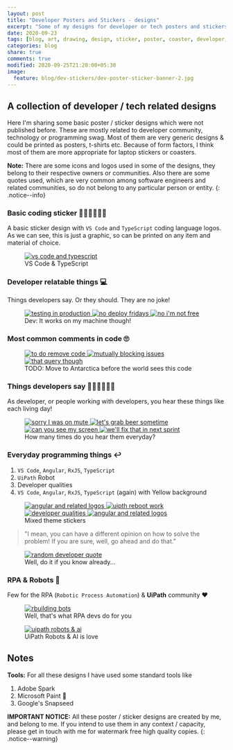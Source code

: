 ```yaml
---
layout: post
title: "Developer Posters and Stickers - designs"
excerpt: "Some of my designs for developer or tech posters and stickers"
date: 2020-09-23
tags: [blog, art, drawing, design, sticker, poster, coaster, developer, tech, quotes]
categories: blog
share: true
comments: true
modified: 2020-09-25T21:20:00+05:30
image:
  feature: blog/dev-stickers/dev-poster-sticker-banner-2.jpg
---
```


## A collection of developer / tech related designs

Here I'm sharing some basic poster / sticker designs which were not published before. These are mostly related to developer community, technology or programming swag. Most of them are very generic designs & could be printed as posters, t-shirts etc. Because of form factors, I think most of them are more appropriate for laptop stickers or coasters.

**Note:** There are some icons and logos used in some of the designs, they belong to their respective owners or communities. Also there are some quotes used, which are very common among software engineers and related communities, so do not belong to any particular person or entity.
{: .notice--info}

### Basic coding sticker 👩🏽‍💻👨🏼‍💻

A basic sticker design with `VS Code` and `TypeScript` coding language logos. As we can see, this is just a graphic, so can be printed on any item and material of choice.

<figure>
	<a href="/images/blog/dev-stickers/vs-code-and-typescript-2-01.jpeg">
        <img src="/images/blog/dev-stickers/vs-code-and-typescript-2-01.jpeg" alt="vs code and typescript" title="VS Code & TypeScript">
    </a>
	<figcaption>VS Code & TypeScript</figcaption>
</figure>

### Developer relatable things 💻

Things developers say. Or they should. They are no joke!

<figure class="third">
	<a href="/images/blog/dev-stickers/testing-code-in-prod-01.jpeg">
        <img src="/images/blog/dev-stickers/testing-code-in-prod-01.jpeg" alt="testing in production" title="Testing in production">
    </a>
	<a href="/images/blog/dev-stickers/no-deploy-fridays-01.jpeg">
        <img src="/images/blog/dev-stickers/no-deploy-fridays-01.jpeg" alt="no deploy fridays" title="No deploy Fridays">
    </a>
    <a href="/images/blog/dev-stickers/im-not-free-01.jpg">
        <img src="/images/blog/dev-stickers/im-not-free-01.jpg" alt="no i'm not free" title="I'm not free for 5 min">
    </a>
	<figcaption>Dev: It works on my machine though!</figcaption>
</figure>

### Most common comments in code 🙄

<figure class="third">
	<a href="/images/blog/dev-stickers/to-do-01.jpeg">
        <img src="/images/blog/dev-stickers/to-do-01.jpeg" alt="to do remove code" title="To do remove code">
    </a>
	<a href="/images/blog/dev-stickers/to-do-7-01.jpeg">
        <img src="/images/blog/dev-stickers/to-do-7-01.jpeg" alt="mutually blocking issues" title="TMutually blocking issues">
    </a>
    <a href="/images/blog/dev-stickers/to-do-8-01.jpeg">
        <img src="/images/blog/dev-stickers/to-do-8-01.jpeg" alt="that query though" title="That query though">
    </a>
	<figcaption>TODO: Move to Antarctica before the world sees this code</figcaption>
</figure>

### Things developers say 🙋🏾‍♂️🙋🏻‍♀️

As developer, or people working with developers, you hear these things like each living day!

<figure class="half">
<a href="/images/blog/dev-stickers/zoom-2-01.jpeg">
        <img src="/images/blog/dev-stickers/zoom-2-01.jpeg" alt="sorry I was on mute" title="Zoom: Sorry, I was on mute!">
    </a>
	<a href="/images/blog/dev-stickers/slack-1-01.jpeg">
        <img src="/images/blog/dev-stickers/slack-1-01.jpeg" alt="let's grab beer sometime" title="Slack: Let's grab beer sometime">
    </a>
    <a href="/images/blog/dev-stickers/zoom-1-01.jpeg">
        <img src="/images/blog/dev-stickers/zoom-1-01.jpeg" alt="can you see my screen" title="Zoom: Can you see my screen?">
    </a>
    <a href="/images/blog/dev-stickers/next-sprint-01.jpeg">
        <img src="/images/blog/dev-stickers/next-sprint-01.jpeg" alt="we'll fix that in next sprint" title="We'll fix that in next sprint">
    </a>    
	<figcaption>How many times do you hear them everyday?</figcaption>
</figure>

### Everyday programming things ↩

1. `VS Code`, `Angular`, `RxJS`, `TypeScript`
2. `UiPath` Robot
3. Developer qualities
4. `VS Code`, `Angular`, `RxJS`, `TypeScript` (again) with Yellow background

<figure class="half">
<a href="/images/blog/dev-stickers/vs-code-angular-rxjs-ts-01.jpeg">
        <img src="/images/blog/dev-stickers/vs-code-angular-rxjs-ts-01.jpeg" alt="angular and related logos" title="Angular and related logos">
    </a>
	<a href="/images/blog/dev-stickers/uipath-reboot-work-01.jpeg">
        <img src="/images/blog/dev-stickers/uipath-reboot-work-01.jpeg" alt="uipth reboot work" title="UiPath Reboot Work">
    </a>
    <a href="/images/blog/dev-stickers/coding-design-problem-solving-3-01.jpeg">
        <img src="/images/blog/dev-stickers/coding-design-problem-solving-3-01.jpeg" alt="developer qualities" title="Developer qualities">
    </a>
    <a href="/images/blog/dev-stickers/vs-code-angular-rxjs-ts-yellow-1-01.jpeg">
        <img src="/images/blog/dev-stickers/vs-code-angular-rxjs-ts-yellow-1-01.jpeg" alt="angular and related logos" title="Angular and related logos in Yellow">
    </a>    
	<figcaption>Mixed theme stickers</figcaption>
</figure>

> "I mean, you can have a different opinion on how to solve the problem! If you are sure, well, go ahead and do that."

<figure>
	<a href="/images/blog/dev-stickers/yes-that-too-4-01.jpeg">
        <img src="/images/blog/dev-stickers/yes-that-too-4-01.jpeg" alt="random developer quote" title="Yes, you can do that too">
    </a>
	<figcaption>Well, do it if you know already...</figcaption>
</figure>

### RPA & Robots 🤖

Few for the RPA (`Robotic Process Automation`) & **UiPath** community ❤

<figure>
	<a href="/images/blog/dev-stickers/building-bots-01.jpeg">
        <img src="/images/blog/dev-stickers/building-bots-01.jpeg" alt="rbuilding bots" title="Building bots">
    </a>
	<figcaption>Well, that's what RPA devs do for you</figcaption>
</figure>

<figure>
	<a href="/images/blog/dev-stickers/uipath-robot-ai-01.jpeg">
        <img src="/images/blog/dev-stickers/uipath-robot-ai-01.jpeg" alt="uipath robots & ai" title="UiPath robots & AI">
    </a>
	<figcaption>UiPath Robots & AI is love</figcaption>
</figure>

## Notes

**Tools:** For all these designs I have used some standard tools like

1. Adobe Spark
2. Microsoft Paint 😬
3. Google's Snapseed

**IMPORTANT NOTICE:** All these poster / sticker designs are created by me, and belong to me. If you intend to use them in any context / capacity, please get in touch with me for watermark free high quality copies.
{: .notice--warning}